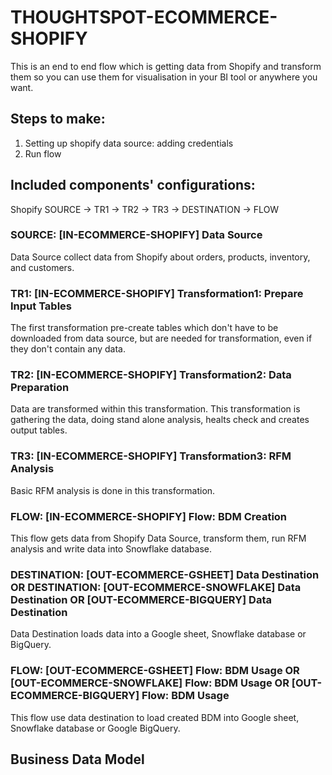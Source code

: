 # THOUGHTSPOT-ECOMMERCE-SHOPIFY

This is an end to end flow which is getting data from Shopify and transform them so you can use them for visualisation in your BI tool or anywhere you want. 

## Steps to make:
1. Setting up shopify data source: adding credentials
2. Run flow

## Included components' configurations:

Shopify SOURCE -> TR1 -> TR2 -> TR3 -> DESTINATION -> FLOW


### SOURCE: [IN-ECOMMERCE-SHOPIFY] Data Source

Data Source collect data from Shopify about orders, products, inventory, and customers.

### TR1: [IN-ECOMMERCE-SHOPIFY] Transformation1: Prepare Input Tables

The first transformation pre-create tables which don't have to be downloaded from data source, but are needed for transformation, even if they don't contain any data.

### TR2: [IN-ECOMMERCE-SHOPIFY] Transformation2: Data Preparation

Data are transformed within this transformation. This transformation is gathering the data, doing stand alone analysis, healts check and creates output tables.

### TR3: [IN-ECOMMERCE-SHOPIFY] Transformation3: RFM Analysis

Basic RFM analysis is done in this transformation.

### FLOW: [IN-ECOMMERCE-SHOPIFY] Flow: BDM Creation

This flow gets data from Shopify Data Source, transform them, run RFM analysis and write data into Snowflake database. 

### DESTINATION: [OUT-ECOMMERCE-GSHEET] Data Destination OR DESTINATION: [OUT-ECOMMERCE-SNOWFLAKE] Data Destination OR [OUT-ECOMMERCE-BIGQUERY] Data Destination 

Data Destination loads data into a Google sheet, Snowflake database or BigQuery.

### FLOW: [OUT-ECOMMERCE-GSHEET] Flow: BDM Usage OR [OUT-ECOMMERCE-SNOWFLAKE] Flow: BDM Usage OR [OUT-ECOMMERCE-BIGQUERY] Flow: BDM Usage

This flow use data destination to load created BDM into Google sheet, Snowflake database or Google BigQuery.

## Business Data Model





